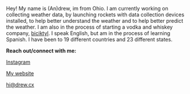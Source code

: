 Hey! My name is (An)drew, im from Ohio. I am currently working on collecting weather data, by launching rockets with data collection devices installed, to help better understand the weather and to help better predict the weather. I am also in the process of starting a vodka and whiskey company, [biciktyl](https://bicikyl.com/future). I speak English, but am in the process of learning Spanish. I have been to 19 different countries and 23 different states. 




**Reach out/connect with me:**

[Instagram](https://instagram.com/thetrudrewwilson)

[My website](https://drew.cx)

hi@drew.cx
